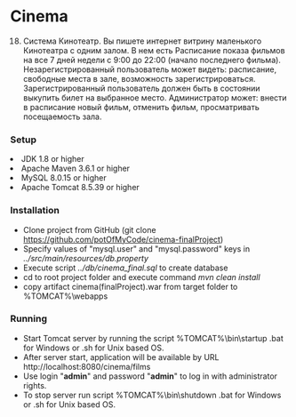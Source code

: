 Cinema
==========================
18. Система Кинотеатр. Вы пишете интернет витрину маленького
Кинотеатра с одним залом. В нем есть Расписание показа фильмов на все 7
дней недели с 9:00 до 22:00 (начало последнего фильма).
Незарегистрированный пользователь может видеть: расписание,
свободные места в зале, возможность зарегистрироваться.
Зарегистрированный пользователь должен быть в состоянии выкупить
билет на выбранное место. Администратор может: внести в расписание
новый фильм, отменить фильм, просматривать посещаемость зала.
### Setup
<li>
     JDK 1.8 or higher
<li>
     Apache Maven 3.6.1 or higher
<li>
     MySQL 8.0.15 or higher
<li>
     Apache Tomcat 8.5.39 or higher
    
### Installation
* Clone project from GitHub (git clone https://github.com/potOfMyCode/cinema-finalProject)
* Specify values of "mysql.user" and "mysql.password" keys in *../src/main/resources/db.property*
* Execute script _../db/cinema_final.sql_ to create database
* cd to root project folder and execute command *mvn clean install*
* copy artifact cinema(finalProject).war from target folder to %TOMCAT%\webapps
    
### Running
* Start Tomcat server by running the script %TOMCAT%\bin\startup .bat for Windows or .sh for Unix based OS.
* After server start, application will be available by URL http://localhost:8080/cinema/films  
* Use login "**admin**" and password "**admin**" to log in with administrator rights.
* To stop server run script %TOMCAT%\bin\shutdown .bat for Windows or .sh for Unix based OS.

